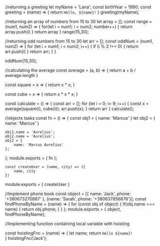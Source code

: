 
//returning a greeting
let myName = 'Lana';
const birthYear = 1990;
const greeting = (name) => {
    return `Hello, ${name}!`
}
greeting(myName);


//returning an array of numbers from 15 to 30
let array = [];
const range = (num1, num2) => {
    for(let i = num1; i = num2; number++) {
        return array.push(i)
    }
    return array
}
range(15,30);

//returning odd numbers from 15 to 30
let arr = [];
const oddNum = (num1, num2) => {
    for (let i = num1; i < num2; i++) {
if (i % 2 !== 0) {
    return arr.push(i)
}
return arr;
    }
}

oddNum(15,30);

//calculating the average
const average = (a, b) => {
    return a + b / average.length
}

const square = x => {
    return x * x;
}

const cube = x => {
    return x * x * x;
}

const calculate = () => {
    const arr = [];
    for (let i = 0; i< 9; i++) {
        const x = average(square(i), cube(i));
        arr.push(x);
    }
    return arr
}
calculate();

//objects tasks
const fn = () => {
    const obj1 = {
        name: 'Marcus'
    }
    let obj2 = {
        name: 'Marcus'
    }

    obj1.name = 'Aurelius';
    obj2.name = 'Aurelius';
    obj2 = {
        name: 'Marcus Aurelius'
    };
};
module.exports = { fn };

    const createUser = (name, city) => ({
        name, city
    })
module.exports = { createUser }

//Implement phone book
const object = [{ name: 'Jack', phone: '+380673270887' },
{name: 'Sarah', phone: '+380637856876'}];
const findPhoneByName = (name) => {
    for (const obj of object) {
        if(obj.name === name) {
            return obj.phone;
        }
    }
};
module.exports = { object, findPhoneByName};

//Implementing function containing local variable with hoisting

const hoistingFnc = (name) => {
    let name;
  return `Hello ${name}!`  
}
hoistingFnc('Jack');


 
